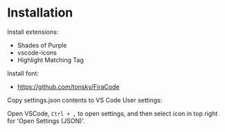 # Installation

Install extensions:

- Shades of Purple
- vscode-icons
- Highlight Matching Tag

Install font:

- <https://github.com/tonsky/FiraCode>

Copy settings.json contents to VS Code User settings:

Open VSCode, `Ctrl + ,` to open settings, and then select icon in top right for 'Open Settings (JSON)'.
